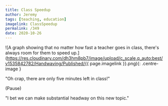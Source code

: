 ```yaml
---
title: Class Speedup
author: Jeremy
tags: [teaching, education]
imagelink: ClassSpeedup
permalink: /349
date: 2020-10-26
---
```


![A graph showing that no matter how fast a teacher goes in class, there's always room for them to speed up.](https://res.cloudinary.com/dh3hm8pb7/image/upload/c_scale,q_auto:best/v1535842782/Handwaving/Published/{{ page.imagelink }}.png){: .centre-image }

"Oh crap, there are only five minutes left in class!"

(Pause)

"I bet we can make substantial headway on this new topic."

